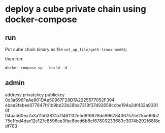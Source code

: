 # deploy a cube private chain using docker-compose

## run

Put cube chain binary as file `set_up_file/geth-linux-amd64`;

then run:
```shell
docker-compose up --build -d
```

## admin 
address     privatekey      publickey    
0x3a696FeAe901DAe50967F28D7A2225577052F394      ebaa2febee077847f41b9bd23b28ba7318f37d92658ccbe194a2df432a93810f        04aa560ea7a3a11bb3831a7f461132e5d8f6928de996784367575e25be66b775e1fcd4dac12e127c8596ea3fbe8bcd6b8ef87800233683c3074b292f68f8cdf763

